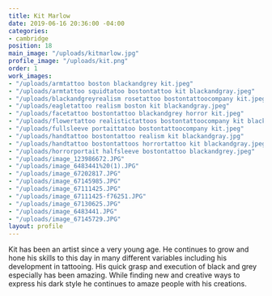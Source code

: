 ```yaml
---
title: Kit Marlow
date: 2019-06-16 20:36:00 -04:00
categories:
- cambridge
position: 18
main_image: "/uploads/kitmarlow.jpg"
profile_image: "/uploads/kit.png"
order: 1
work_images:
- "/uploads/armtattoo boston blackandgrey kit.jpeg"
- "/uploads/armtattoo squidtatoo bostontattoo kit blackandgray.jpeg"
- "/uploads/blackandgreyrealism rosetattoo bostontattoocompany kit.jpeg"
- "/uploads/eagletattoo realism boston kit blackandgray.jpeg"
- "/uploads/facetattoo bostontattoo blackandgrey horror kit.jpeg"
- "/uploads/flowertattoo realistictattoos bostontattoocompany kit blackandgray.jpeg"
- "/uploads/fullsleeve portaittatoo bostontattoocompany kit.jpeg"
- "/uploads/handtattoo bostontattoo realism kit blackandgray.jpg"
- "/uploads/handtattoo bostontattoos horrortattoo kit blackandgray.jpeg"
- "/uploads/horrorportait halfsleeve bostontattoo blackandgrey.jpeg"
- "/uploads/image_123986672.JPG"
- "/uploads/image_6483441%20(1).JPG"
- "/uploads/image_67202817.JPG"
- "/uploads/image_67145985.JPG"
- "/uploads/image_67111425.JPG"
- "/uploads/image_67111425-f76251.JPG"
- "/uploads/image_67130625.JPG"
- "/uploads/image_6483441.JPG"
- "/uploads/image_67145729.JPG"
layout: profile
---
```


Kit has been an artist since a very young age. He continues to grow and hone his skills to this day in many different variables including his development in tattooing. His quick grasp and execution of black and grey especially has been amazing. While finding new and creative ways to express his dark style he continues to amaze people with his creations.